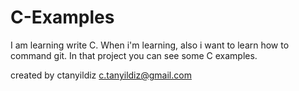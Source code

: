 C-Examples
==========

I am learning write C. When i'm learning, also i want to learn how to command git.
In that project you can see some C examples.


created by ctanyildiz
c.tanyildiz@gmail.com
